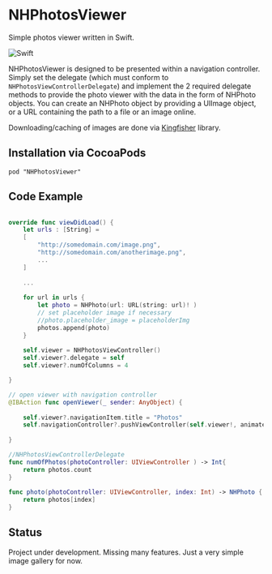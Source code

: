 # NHPhotosViewer
Simple photos viewer written in Swift.

![Swift](http://img.shields.io/badge/swift-3.0-brightgreen.svg)

NHPhotosViewer is designed to be presented within a navigation controller. Simply set the delegate (which must conform to `NHPhotosViewControllerDelegate`) and implement the 2 required delegate methods to provide the photo viewer with the data in the form of NHPhoto objects. You can create an NHPhoto object by providing a UIImage object, or a URL containing the path to a file or an image online. 

Downloading/caching of images are done via [Kingfisher](https://github.com/onevcat/Kingfisher) library.

## Installation via CocoaPods

`pod "NHPhotosViewer" `

## Code Example

```swift

override func viewDidLoad() {
	let urls : [String] =
	[   
	    "http://somedomain.com/image.png",
	    "http://somedomain.com/anotherimage.png",
	    ...
	]
	
	...
	
	for url in urls {
	    let photo = NHPhoto(url: URL(string: url)! )
	    // set placeholder image if necessary
	    //photo.placeholder_image = placeholderImg
	    photos.append(photo)
	}
	        
	self.viewer = NHPhotosViewController()
	self.viewer?.delegate = self
	self.viewer?.numOfColumns = 4

}

// open viewer with navigation controller
@IBAction func openViewer(_ sender: AnyObject) {
        
    self.viewer?.navigationItem.title = "Photos"
    self.navigationController?.pushViewController(self.viewer!, animated: false)
    
}

//NHPhotosViewControllerDelegate
func numOfPhotos(photoController: UIViewController ) -> Int{
    return photos.count
}
    
func photo(photoController: UIViewController, index: Int) -> NHPhoto {
    return photos[index]
}


```

## Status

Project under development. Missing many features. Just a very simple image gallery for now.

